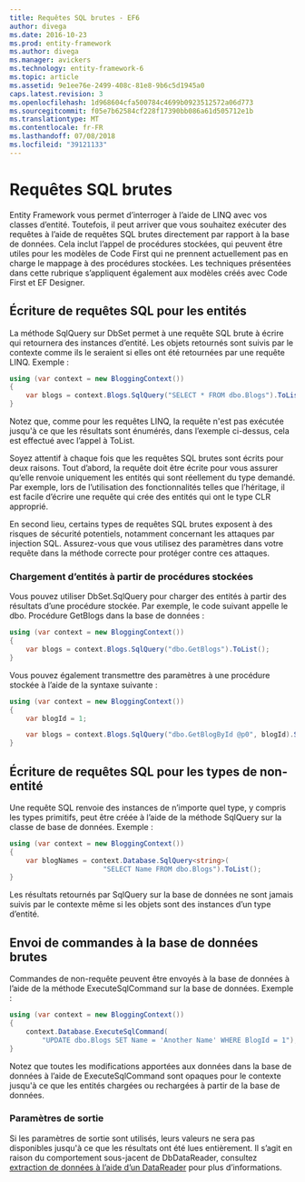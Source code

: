 ```yaml
---
title: Requêtes SQL brutes - EF6
author: divega
ms.date: 2016-10-23
ms.prod: entity-framework
ms.author: divega
ms.manager: avickers
ms.technology: entity-framework-6
ms.topic: article
ms.assetid: 9e1ee76e-2499-408c-81e8-9b6c5d1945a0
caps.latest.revision: 3
ms.openlocfilehash: 1d968604cfa500784c4699b0923512572a06d773
ms.sourcegitcommit: f05e7b62584cf228f17390bb086a61d505712e1b
ms.translationtype: MT
ms.contentlocale: fr-FR
ms.lasthandoff: 07/08/2018
ms.locfileid: "39121133"
---
```

# <a name="raw-sql-queries"></a>Requêtes SQL brutes
Entity Framework vous permet d’interroger à l’aide de LINQ avec vos classes d’entité. Toutefois, il peut arriver que vous souhaitez exécuter des requêtes à l’aide de requêtes SQL brutes directement par rapport à la base de données. Cela inclut l’appel de procédures stockées, qui peuvent être utiles pour les modèles de Code First qui ne prennent actuellement pas en charge le mappage à des procédures stockées. Les techniques présentées dans cette rubrique s’appliquent également aux modèles créés avec Code First et EF Designer.  

## <a name="writing-sql-queries-for-entities"></a>Écriture de requêtes SQL pour les entités  

La méthode SqlQuery sur DbSet permet à une requête SQL brute à écrire qui retournera des instances d’entité. Les objets retournés sont suivis par le contexte comme ils le seraient si elles ont été retournées par une requête LINQ. Exemple :  

``` csharp  
using (var context = new BloggingContext())
{
    var blogs = context.Blogs.SqlQuery("SELECT * FROM dbo.Blogs").ToList();
}
```  

Notez que, comme pour les requêtes LINQ, la requête n'est pas exécutée jusqu'à ce que les résultats sont énumérés, dans l’exemple ci-dessus, cela est effectué avec l’appel à ToList.  

Soyez attentif à chaque fois que les requêtes SQL brutes sont écrits pour deux raisons. Tout d’abord, la requête doit être écrite pour vous assurer qu’elle renvoie uniquement les entités qui sont réellement du type demandé. Par exemple, lors de l’utilisation des fonctionnalités telles que l’héritage, il est facile d’écrire une requête qui crée des entités qui ont le type CLR approprié.  

En second lieu, certains types de requêtes SQL brutes exposent à des risques de sécurité potentiels, notamment concernant les attaques par injection SQL. Assurez-vous que vous utilisez des paramètres dans votre requête dans la méthode correcte pour protéger contre ces attaques.  

### <a name="loading-entities-from-stored-procedures"></a>Chargement d’entités à partir de procédures stockées  

Vous pouvez utiliser DbSet.SqlQuery pour charger des entités à partir des résultats d’une procédure stockée. Par exemple, le code suivant appelle le dbo. Procédure GetBlogs dans la base de données :  

``` csharp
using (var context = new BloggingContext())
{
    var blogs = context.Blogs.SqlQuery("dbo.GetBlogs").ToList();
}
```  

Vous pouvez également transmettre des paramètres à une procédure stockée à l’aide de la syntaxe suivante :  

``` csharp
using (var context = new BloggingContext())
{
    var blogId = 1;

    var blogs = context.Blogs.SqlQuery("dbo.GetBlogById @p0", blogId).Single();
}
```  

## <a name="writing-sql-queries-for-non-entity-types"></a>Écriture de requêtes SQL pour les types de non-entité  

Une requête SQL renvoie des instances de n’importe quel type, y compris les types primitifs, peut être créée à l’aide de la méthode SqlQuery sur la classe de base de données. Exemple :  

``` csharp
using (var context = new BloggingContext())
{
    var blogNames = context.Database.SqlQuery<string>(
                       "SELECT Name FROM dbo.Blogs").ToList();
}
```  

Les résultats retournés par SqlQuery sur la base de données ne sont jamais suivis par le contexte même si les objets sont des instances d’un type d’entité.  

## <a name="sending-raw-commands-to-the-database"></a>Envoi de commandes à la base de données brutes  

Commandes de non-requête peuvent être envoyés à la base de données à l’aide de la méthode ExecuteSqlCommand sur la base de données. Exemple :  

``` csharp
using (var context = new BloggingContext())
{
    context.Database.ExecuteSqlCommand(
        "UPDATE dbo.Blogs SET Name = 'Another Name' WHERE BlogId = 1");
}
```  

Notez que toutes les modifications apportées aux données dans la base de données à l’aide de ExecuteSqlCommand sont opaques pour le contexte jusqu'à ce que les entités chargées ou rechargées à partir de la base de données.  

### <a name="output-parameters"></a>Paramètres de sortie  

Si les paramètres de sortie sont utilisés, leurs valeurs ne sera pas disponibles jusqu'à ce que les résultats ont été lues entièrement. Il s’agit en raison du comportement sous-jacent de DbDataReader, consultez [extraction de données à l’aide d’un DataReader](http://go.microsoft.com/fwlink/?LinkID=398589) pour plus d’informations.  
